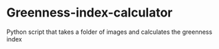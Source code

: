 # Greenness-index-calculator
Python script that takes a folder of images and calculates the greenness index
